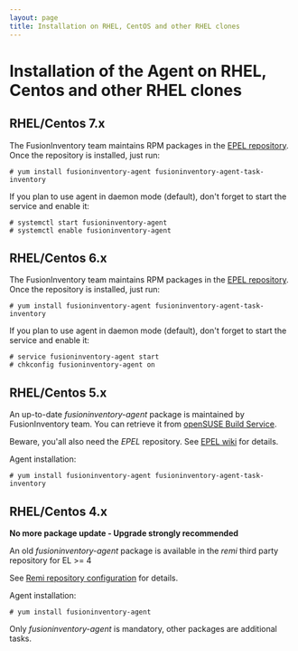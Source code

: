 ```yaml
---
layout: page
title: Installation on RHEL, CentOS and other RHEL clones
---
```


# Installation of the Agent on RHEL, Centos and other RHEL clones

## RHEL/Centos 7.x

The FusionInventory team maintains RPM packages in the [EPEL repository](https://fedoraproject.org/wiki/EPEL).
Once the repository is installed, just run:

    # yum install fusioninventory-agent fusioninventory-agent-task-inventory

If you plan to use agent in daemon mode (default), don't forget to start the service and enable it:

    # systemctl start fusioninventory-agent
    # systemctl enable fusioninventory-agent

## RHEL/Centos 6.x

The FusionInventory team maintains RPM packages in the [EPEL repository](https://fedoraproject.org/wiki/EPEL).
Once the repository is installed, just run:

    # yum install fusioninventory-agent fusioninventory-agent-task-inventory

If you plan to use agent in daemon mode (default), don't forget to start the service and enable it:

    # service fusioninventory-agent start
    # chkconfig fusioninventory-agent on

## RHEL/Centos 5.x

An up-to-date *fusioninventory-agent* package is maintained by FusionInventory
team. You can retrieve it from [openSUSE Build
Service](https://build.opensuse.org/project/show?project=home%3Aguillomovitch).

Beware, you'all also need the *EPEL* repository. See [EPEL wiki](https://fedoraproject.org/wiki/EPEL) for details.

Agent installation:

    # yum install fusioninventory-agent fusioninventory-agent-task-inventory

## RHEL/Centos 4.x

**No more package update - Upgrade strongly recommended**

An old *fusioninventory-agent* package is available in the *remi* third party repository for EL >= 4

See [Remi repository configuration](http://blog.famillecollet.com/pages/Config-en) for details.

Agent installation:

    # yum install fusioninventory-agent

Only *fusioninventory-agent* is mandatory, other packages are additional tasks.
